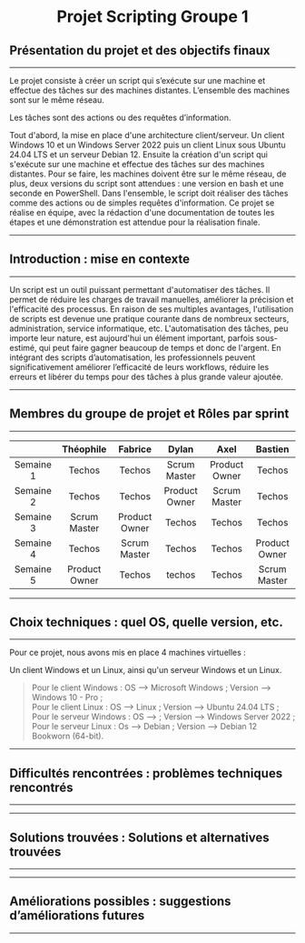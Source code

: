 <div align="center"><H1> Projet Scripting Groupe 1 </H1></div>

## Présentation du projet et des objectifs finaux
_______

Le projet consiste à créer un script qui s’exécute sur une machine et effectue des tâches sur des machines distantes.
L’ensemble des machines sont sur le même réseau.

Les tâches sont des actions ou des requêtes d’information.


Tout d'abord, la mise en place d'une architecture client/serveur. Un client Windows 10 et un Windows Server 2022 puis un client Linux sous Ubuntu 24.04 LTS et un serveur Debian 12. Ensuite la création d'un script qui s'exécute sur une machine et effectue des tâches sur des machines distantes. Pour se faire, les machines doivent être sur le même réseau, de plus, deux versions du script sont attendues : une version en bash et une seconde en PowerShell. Dans l'ensemble, le script doit réaliser des tâches comme des actions ou de simples requêtes d'information. Ce projet se réalise en équipe, avec la rédaction d'une documentation de toutes les étapes et une démonstration est attendue pour la réalisation finale.

_______
## Introduction : mise en contexte
_______

Un script est un outil puissant permettant d'automatiser des tâches. Il permet de réduire les charges de travail manuelles, améliorer la précision et l'efficacité des processus. En raison de ses multiples avantages, l'utilisation de scripts est devenue une pratique courante dans de nombreux secteurs, administration, service informatique, etc. L'automatisation des tâches, peu importe leur nature, est aujourd'hui un élément important, parfois sous-estimé, qui peut faire gagner beaucoup de temps et donc de l'argent. En intégrant des scripts d’automatisation, les professionnels peuvent significativement améliorer l’efficacité de leurs workflows, réduire les erreurs et libérer du temps pour des tâches à plus grande valeur ajoutée.
_______
## Membres du groupe de projet et Rôles par sprint
_______
| | Théophile | Fabrice | Dylan | Axel | Bastien |
| :-: | :-: | :-: | :-: | :-: | :-: |
| Semaine 1 | Techos | Techos | Scrum Master | Product Owner | Techos |
| Semaine 2 | Techos | Techos | Product Owner | Scrum Master | Techos |
| Semaine 3 | Scrum Master | Product Owner | Techos | Techos | Techos |
| Semaine 4 | Techos | Scrum Master | Techos | Techos | Product Owner |
| Semaine 5 | Product Owner | Techos | techos | Techos | Scrum Master |

_______
## Choix techniques : quel OS, quelle version, etc.
_______
Pour ce projet, nous avons mis en place 4 machines virtuelles :

Un client Windows et un Linux, ainsi qu'un serveur Windows et un Linux.

> Pour le client Windows : OS --> Microsoft Windows ; Version --> Windows 10 - Pro ;  
> Pour le client Linux : OS --> Linux ; Version --> Ubuntu 24.04 LTS ;  
> Pour le serveur Windows : OS -->  ; Version --> Windows Server 2022 ;  
> Pour le serveur Linux : Os --> Debian ; Version --> Debian 12 Bookworn (64-bit).  

_______
## Difficultés rencontrées : problèmes techniques rencontrés
_______

_______
## Solutions trouvées : Solutions et alternatives trouvées
_______

_______
## Améliorations possibles : suggestions d’améliorations futures
_______
